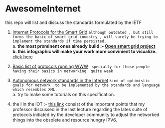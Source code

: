 # AwesomeInternet
this repo will list  and discuss  the standards   formulated  by the  IETF 
1.  [Internet Protocols for the Smart Grid](https://tools.ietf.org/html/draft-baker-ietf-core-15)
   `although outdated , but still forms the basic of smart grid inudstry , will surely be trying to  implement the standards if time persisted.`<br>
   a. **the most prominent ones already build :- [Open smart grid project](https://github.com/OSGP/Documentation)<br>
   b. this infographic will make your work more convinient to visualize.** <br>[click here](https://www.google.com/url?sa=i&rct=j&q=&esrc=s&source=images&cd=&cad=rja&uact=8&ved=2ahUKEwiKvPXKzc7eAhVHzhoKHTKuBTAQjRx6BAgBEAU&url=http%3A%2F%2Fdocumentation.opensmartgridplatform.org%2FArchitecture%2FFunctionallayersoverview.html&psig=AOvVaw3ALR5McwRneyJHhEFXIPzF&ust=1542103557203390)



2. [Basic list of protocols  running WWW](https://tools.ietf.org/id/draft-baker-ietf-core-04.html) ` specially for those people having their basics in networking  quite weak`

3. [Autonomous network standards in the Internet](https://datatracker.ietf.org/doc/rfc7575/) `kind of optimistic  goals for network  to be implemented by the standards and language which resembles XML.` <br> 
   a. try to make some tutorials on this specification.

4. the I in the IOT :- [ this link]() consist of the important points that my professor discussed  in the last lecture  regarding the lates suite of protocols initiated by the developer community to adjust the networked things into the obsolete and resource hungry  IPV6.


   
   
